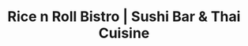 ---
layout: place
title: "Rice n Roll Bistro | Sushi Bar & Thai Cuisine"
permalink: /wisconsin/milwaukee/rice-n-roll-bistro-sushi-bar-thai-cuisine.html
stateAbbr: WI
stateName: Wisconsin
cityName: Milwaukee
seo:
  name: "Rice n Roll Bistro | Sushi Bar & Thai Cuisine"
  type: Restaurant
  links: https://ricenrollbistro.com/
description: "Rice n Roll Bistro | Sushi Bar & Thai Cuisine serves delicious sushi in Milwaukee, Wisconsin. Try fresh Japanese dishes for a great dining experience. "
place_id: ChIJMymoLucYBYgR4bhgS7lymG4
photos:
  - name: >-
      places/ChIJMymoLucYBYgR4bhgS7lymG4/photos/AeeoHcIJwsgyqhHiz3h4ToxWn7vTlGwb3RECVyVOaFIVoCg2hqRKld5fPbJD_Q6LeoqXEywreL8qLF-QKua5icLtqMmamlDiNE61YyEm5DC0UjZmur7bcnTHErh_8ZB4mwnu_-eHSIEoXsTjqx_bNV0jRkEGL8yZBMb0BAnnL3oq4icG4V9GQxV0u8ygrqwExz_GewvFV9SYT-83KIAq6Rg2ifGWO3ymu5QUx_M75R06A74sXXWJzcILpNdq0ZC5m0WXUjm2q8w2TtPpLQsJsmZ8tReD4cEOi6EFy6nhsg4BmaZ5nA
    widthPx: 1333
    heightPx: 1000
    authorAttributions:
      - displayName: Rice n Roll Bistro | Sushi Bar & Thai Cuisine
        uri: https://maps.google.com/maps/contrib/107073121376813337732
        photoUri: >-
          https://lh3.googleusercontent.com/a-/ALV-UjX_9mlLRm1OVsCjNNIOdieMMhgFCUz8Hs1iF1MFWKS0MAP-xKU=s100-p-k-no-mo
    flagContentUri: >-
      https://www.google.com/local/imagery/report/?cb_client=maps_api_places.places_api&image_key=!1e10!2sAF1QipOUMsVwCbx7VYINrTqxECThpaNpcgZDYA_ero5h&hl=en-US
    googleMapsUri: >-
      https://www.google.com/maps/place//data=!3m4!1e2!3m2!1sAF1QipOUMsVwCbx7VYINrTqxECThpaNpcgZDYA_ero5h!2e10!4m2!3m1!1s0x880518e72ea82933:0x6e9872b94b60b8e1
  - name: >-
      places/ChIJMymoLucYBYgR4bhgS7lymG4/photos/AeeoHcJmh7oHng15GACYUakgdqCVcTh6kbUWkEAgCbssk4_rbo1bEG0ZtmmZXSl4bZCrz2ZYlb6RtZJUp06kjZuVIrxlKJl05HQO_dq2cYx6aC3YqV07eZHdJmB8mtgSrHdrwVMK4EYVcTvZpPg7HD-fpDvtOV0QFNLlGcx22lNZEAR8G05tl0a7VfIiX_teVMi-XAsDEzsqmAFXj1rbySV1Ljx-5ujfHgCTXQa5HX7LOdDvocZv6fzCC7U6j7tbeXNqL89LDXn-dWp0YNkcdexybY7XINgQtk0RO4AExitKh00_yQ
    widthPx: 1800
    heightPx: 1800
    authorAttributions:
      - displayName: Rice n Roll Bistro | Sushi Bar & Thai Cuisine
        uri: https://maps.google.com/maps/contrib/107073121376813337732
        photoUri: >-
          https://lh3.googleusercontent.com/a-/ALV-UjX_9mlLRm1OVsCjNNIOdieMMhgFCUz8Hs1iF1MFWKS0MAP-xKU=s100-p-k-no-mo
    flagContentUri: >-
      https://www.google.com/local/imagery/report/?cb_client=maps_api_places.places_api&image_key=!1e10!2sAF1QipN6D49P_Gd2rfj7j3R_lmR7Big3yEirKLiczCnW&hl=en-US
    googleMapsUri: >-
      https://www.google.com/maps/place//data=!3m4!1e2!3m2!1sAF1QipN6D49P_Gd2rfj7j3R_lmR7Big3yEirKLiczCnW!2e10!4m2!3m1!1s0x880518e72ea82933:0x6e9872b94b60b8e1
  - name: >-
      places/ChIJMymoLucYBYgR4bhgS7lymG4/photos/AeeoHcKx85_KYzu1yucA4u4dJOyrBzYZWTK3pIGJ5n3rVw-UrGux57SbBUsoSqMWFZA0n_AT8r3DJcY2ZufurXLFIRYjGIz6L8HzzmL4ZvOhs-fVUIGOHKCv_nGia2kYcXtJs4D_kWGtcizir5_a01qpTYsIAxVO8yPcolLg1RN9ygWcs2lXekhkxSTO8kPv2oWGwPCasURod3Wzm7Op1kMLOLV2uGWywmpHl37UjpdTwyHYvWf-GFnD27b02A3frZiYkCNhIREzDZd13liBguKS1vt9yDmE31ijQe6nN-Ghp3Ln-EtGTeD4nYM2N-GGIuprrf0ZN0yvv_KcXHtub5zclXb8fF7xbGA-FE5ILbOUm2w-F2bDace8Da2CZMCG1k5CW8W6CxvNJzxC0IcqqqVMGfcAFcL1VhWj3EAhvO8Qem3Zub4
    widthPx: 4032
    heightPx: 3024
    authorAttributions:
      - displayName: Ngan Phan
        uri: https://maps.google.com/maps/contrib/111079290955927374649
        photoUri: >-
          https://lh3.googleusercontent.com/a-/ALV-UjVJVvFilocobnW9clfx1VPBIXx4ZNA5OfEsZttRfuD33ekw7XgQ3w=s100-p-k-no-mo
    flagContentUri: >-
      https://www.google.com/local/imagery/report/?cb_client=maps_api_places.places_api&image_key=!1e10!2sCIHM0ogKEICAgMDgmuPQ2AE&hl=en-US
    googleMapsUri: >-
      https://www.google.com/maps/place//data=!3m4!1e2!3m2!1sCIHM0ogKEICAgMDgmuPQ2AE!2e10!4m2!3m1!1s0x880518e72ea82933:0x6e9872b94b60b8e1
  - name: >-
      places/ChIJMymoLucYBYgR4bhgS7lymG4/photos/AeeoHcJHsCg1trR9W6izNihYPylJfIOB_CrxwOc4KltOysxwaDRuxZ9qVCk3sxaVOH8iXGQddlVN_UKjBejgmPSACHs9wjmJYW7ftcE3HqYOZXMJVnaNzPRFdExTls2uX1HZhlfftkjNxXUNop5WuxFaX09rs2zilAEWsUSbuI4LONwDjNq1Zp05Gp5UdvvDYk8aie8jNcobtDbII2fAH92x_7x45Nx-42KvPjYC7RLHUtzSjaKXaCDFfWT5FQ5zZbnsccEbOrywsOHAyTiHCWGQeGGhRJa1stKbFqhEZcyZMgQ1ig
    widthPx: 4032
    heightPx: 3024
    authorAttributions:
      - displayName: Rice n Roll Bistro | Sushi Bar & Thai Cuisine
        uri: https://maps.google.com/maps/contrib/107073121376813337732
        photoUri: >-
          https://lh3.googleusercontent.com/a-/ALV-UjX_9mlLRm1OVsCjNNIOdieMMhgFCUz8Hs1iF1MFWKS0MAP-xKU=s100-p-k-no-mo
    flagContentUri: >-
      https://www.google.com/local/imagery/report/?cb_client=maps_api_places.places_api&image_key=!1e10!2sAF1QipNrNtaa2zMqVQwDDBZmNyalVKSW-UUQox_iqYi6&hl=en-US
    googleMapsUri: >-
      https://www.google.com/maps/place//data=!3m4!1e2!3m2!1sAF1QipNrNtaa2zMqVQwDDBZmNyalVKSW-UUQox_iqYi6!2e10!4m2!3m1!1s0x880518e72ea82933:0x6e9872b94b60b8e1
  - name: >-
      places/ChIJMymoLucYBYgR4bhgS7lymG4/photos/AeeoHcIMXLr4cVD2uQy_7inqPloyQ-JKgzSXks_kpsx5nV_zMZgDz2qrGKFHc3Veb3sAWC6YZcDnl8lb_oGUefw1Cf9w5_jvflcyCCbil21OtS_MpOgKiOviefN3wIPHRHfh6XvXCpB_WIcth6MGvkhdh1p9uBH-Jl3j7gJH78rTK8IsRDie4FDN4dgjz5-KyAePSDUukxTscf_yOoJGaKSh8X13v2H3A3tnZ00c3Xa7-7824RUl-2jGkwxizuoY5RM3XFIp0lbAukrcRC6sKkEh3VONgdzOYZmK-q7IjFHf-3V9oA
    widthPx: 1478
    heightPx: 1108
    authorAttributions:
      - displayName: Rice n Roll Bistro | Sushi Bar & Thai Cuisine
        uri: https://maps.google.com/maps/contrib/107073121376813337732
        photoUri: >-
          https://lh3.googleusercontent.com/a-/ALV-UjX_9mlLRm1OVsCjNNIOdieMMhgFCUz8Hs1iF1MFWKS0MAP-xKU=s100-p-k-no-mo
    flagContentUri: >-
      https://www.google.com/local/imagery/report/?cb_client=maps_api_places.places_api&image_key=!1e10!2sAF1QipNhsa_osg3JnDRkDhGRGUvl4pLM7W3AUmkzHnHG&hl=en-US
    googleMapsUri: >-
      https://www.google.com/maps/place//data=!3m4!1e2!3m2!1sAF1QipNhsa_osg3JnDRkDhGRGUvl4pLM7W3AUmkzHnHG!2e10!4m2!3m1!1s0x880518e72ea82933:0x6e9872b94b60b8e1
  - name: >-
      places/ChIJMymoLucYBYgR4bhgS7lymG4/photos/AeeoHcIGMkFnEF7o3ZgMW--WIVQT77cZtru3wO1Qqh1jiaguzmLw8UaUpZU-DwJPNu4dwiIxLEeyzU8b5XFxpxWml9mCX6bGYOAote8me7BRMVE9zPbnMkesq3RBisq8wujC3cAqxUcCF4yvFq6JP-aIIavKniH7fllt6LGwmlohFGs2KOtvKGKujRP_tZV6pMJB3Y3nacu9cLIIAZQnxjyH-uZ_yrodJpTSJ8pfHYSOjoQQx-cAFRlqaG_t78q9VNNWrE22g2Pb2iZ6MUUfweOoeobeEpwaatjfVpc2v-cXRa_cNJ5cUrc8evpnH8y4m4EwtM43ff3Tna4e9ob6TCk_ao5v_S5EtZNhWGRemw7yIFAAHrcEDrcL2Du0SkIGJeIcSapRmW3lgyZcNfelMUKWcNbYPR4uUVMBY-04bRnyzpA5Cqr8
    widthPx: 3600
    heightPx: 4800
    authorAttributions:
      - displayName: Becky Ho
        uri: https://maps.google.com/maps/contrib/115955910351388490452
        photoUri: >-
          https://lh3.googleusercontent.com/a/ACg8ocLmt_sWTpVOlaqPAnmsRs4QSc97OtpTN-2gKklzpJGauKujYA=s100-p-k-no-mo
    flagContentUri: >-
      https://www.google.com/local/imagery/report/?cb_client=maps_api_places.places_api&image_key=!1e10!2sCIHM0ogKEICAgICfnYGf7gE&hl=en-US
    googleMapsUri: >-
      https://www.google.com/maps/place//data=!3m4!1e2!3m2!1sCIHM0ogKEICAgICfnYGf7gE!2e10!4m2!3m1!1s0x880518e72ea82933:0x6e9872b94b60b8e1
  - name: >-
      places/ChIJMymoLucYBYgR4bhgS7lymG4/photos/AeeoHcI57I_K3KNNFEaSgdcpxD5U6WrtThFwBPo81v-Unyje9mSG5h7iuTGqM_2GQfeFLaaVB6lE7W1Ngt2M06y01jhp4xDk78pg6WXn7F0agxZ-5FZ37ssmeS9h9PLiVG6AP9FP3ybqUcXQ7WzkY2qKR44UcCjrunjtSCL2HfS4m3lh4fwA-zlmHxO7XO1EVmnn089wC1lyIXpcyVoncfDsx5aRQNCzL66xldrC9FD4vrQQqGLb6J7By-tQasU-qiq8j2xuKAaKrWOuxNeF-QYFOR5PM-4mKbypWKWyyEKf5MWXOQ
    widthPx: 1478
    heightPx: 1110
    authorAttributions:
      - displayName: Rice n Roll Bistro | Sushi Bar & Thai Cuisine
        uri: https://maps.google.com/maps/contrib/107073121376813337732
        photoUri: >-
          https://lh3.googleusercontent.com/a-/ALV-UjX_9mlLRm1OVsCjNNIOdieMMhgFCUz8Hs1iF1MFWKS0MAP-xKU=s100-p-k-no-mo
    flagContentUri: >-
      https://www.google.com/local/imagery/report/?cb_client=maps_api_places.places_api&image_key=!1e10!2sAF1QipOhnqkleHoRH8hnE-qgrIoQDO5kLI6GDqVLZM2c&hl=en-US
    googleMapsUri: >-
      https://www.google.com/maps/place//data=!3m4!1e2!3m2!1sAF1QipOhnqkleHoRH8hnE-qgrIoQDO5kLI6GDqVLZM2c!2e10!4m2!3m1!1s0x880518e72ea82933:0x6e9872b94b60b8e1
  - name: >-
      places/ChIJMymoLucYBYgR4bhgS7lymG4/photos/AeeoHcIjsYiTvd8XXdpZEsprtulaMNrf-aoVNwPfXZaIM5RrV7Pu_KkBhY1jXGDrM9IyUZeRDnnroBDT5RWQQtSjAl-BGgZRjPS1hgrty80WI-mEiTeBphnjCPDECZ4dd4GVloQUAktBSue9lnfiG7sG2fWWIFK3vey2yUssRa6dmH3DhJXsSxWhGN6QC2HHJTvYtBM89eWXs0KW-F7PZpOsoLRC9INtZgcuITliKZ0ZtaiLoQDnZfuv6wP-4i56MheEDxofztpfg-xtx2IVlKLOip3bCzUj1s6jHkgNq2HBfQQcGg
    widthPx: 2500
    heightPx: 1667
    authorAttributions:
      - displayName: Rice n Roll Bistro | Sushi Bar & Thai Cuisine
        uri: https://maps.google.com/maps/contrib/107073121376813337732
        photoUri: >-
          https://lh3.googleusercontent.com/a-/ALV-UjX_9mlLRm1OVsCjNNIOdieMMhgFCUz8Hs1iF1MFWKS0MAP-xKU=s100-p-k-no-mo
    flagContentUri: >-
      https://www.google.com/local/imagery/report/?cb_client=maps_api_places.places_api&image_key=!1e10!2sAF1QipMzSdmqUye-Il_BAmt2qQbAYdrqBlI7Qy050m0l&hl=en-US
    googleMapsUri: >-
      https://www.google.com/maps/place//data=!3m4!1e2!3m2!1sAF1QipMzSdmqUye-Il_BAmt2qQbAYdrqBlI7Qy050m0l!2e10!4m2!3m1!1s0x880518e72ea82933:0x6e9872b94b60b8e1
  - name: >-
      places/ChIJMymoLucYBYgR4bhgS7lymG4/photos/AeeoHcK--5ZzI6RfqmkUim2nYGnCkw0_lsVZj7XffRLv8BPjzw1keAdDXIL3Zdxova81yKKTLKtLt8_pnYIDuE2O8ta7Xyk9Np5JKWJ2FVDN-gAgvYcBMnaEAREAdXT7NH7FAW_uP2-cRqpbWkWtbIlXXFyZjy2rXHNBoB2XAMwcBwO6HvbaKr7be_rfyg2fRIi31S_EJk9SxB-n8Qi0sEdTlynPr-FIQpXuYzdCh8DMIwbT7RB3AX3bUfWN6r_JPWThe9NZAhxIIQc8iL0iZFFe5Ren_UaYHPjX6lGpcnH3CE-7CA
    widthPx: 1478
    heightPx: 1108
    authorAttributions:
      - displayName: Rice n Roll Bistro | Sushi Bar & Thai Cuisine
        uri: https://maps.google.com/maps/contrib/107073121376813337732
        photoUri: >-
          https://lh3.googleusercontent.com/a-/ALV-UjX_9mlLRm1OVsCjNNIOdieMMhgFCUz8Hs1iF1MFWKS0MAP-xKU=s100-p-k-no-mo
    flagContentUri: >-
      https://www.google.com/local/imagery/report/?cb_client=maps_api_places.places_api&image_key=!1e10!2sAF1QipOMupIdgXlbo5wzdpLoF2vgie0NwdnSaIau783O&hl=en-US
    googleMapsUri: >-
      https://www.google.com/maps/place//data=!3m4!1e2!3m2!1sAF1QipOMupIdgXlbo5wzdpLoF2vgie0NwdnSaIau783O!2e10!4m2!3m1!1s0x880518e72ea82933:0x6e9872b94b60b8e1
  - name: >-
      places/ChIJMymoLucYBYgR4bhgS7lymG4/photos/AeeoHcLDTFQhuat3qFHliZpVGa8JWNUihAx6jKMv3CsLU1n_09r1wlvgZ1MWAhFbKtobVRFiPk8Px8WZFEo98D-SrbtkqQRGPHKDbLa_HcKwmgOM6DqvIVWz3LbBF_b3EXgg6fzK5TBZ_nsjhHm913jdNTcG0anwDu0JA05Yp8NrfqYGMAdOSvThPHTr5hED27XT-z99A5YZ9RSmWvVW5nh0S_c13NSqJ8W3vjeAReoqTl8023taenK0gjkBSr4yIM2GevXk-1-tKHMNCU2-usxUgEqmj498w89FkzeMdrmf7E9QisIqS0XZ8m68JR2DkfIMMwyQRpnpCVHhU-bqrCAGv8NQslx4zFnGpceKSdK7p-mOBI2yoQxHr0sJNYIqf1FTbSM4a5P5w8Nsmy1GsEnU3rHqTE1E7mFNoMeoLlLpHIjE3Q
    widthPx: 3000
    heightPx: 4000
    authorAttributions:
      - displayName: Denise Wamser
        uri: https://maps.google.com/maps/contrib/112640979655745419547
        photoUri: >-
          https://lh3.googleusercontent.com/a/ACg8ocJilEd2qRU6z6Q-alzH1Fq007UD39NKqCi-rESNUZiFRvNOlg=s100-p-k-no-mo
    flagContentUri: >-
      https://www.google.com/local/imagery/report/?cb_client=maps_api_places.places_api&image_key=!1e10!2sCIHM0ogKEICAgICPzrWqEw&hl=en-US
    googleMapsUri: >-
      https://www.google.com/maps/place//data=!3m4!1e2!3m2!1sCIHM0ogKEICAgICPzrWqEw!2e10!4m2!3m1!1s0x880518e72ea82933:0x6e9872b94b60b8e1
address: 1952 N Farwell Ave, Milwaukee, WI 53202, USA
street: 1952 N Farwell Ave
city: Milwaukee
state: WI
zip: '53202'
country: USA
neighborhood: Lower East Side
latitude: '43.056207'
longitude: '-87.889051'
accessibility_options:
  wheelchairAccessibleParking: false
  wheelchairAccessibleEntrance: true
  wheelchairAccessibleRestroom: true
  wheelchairAccessibleSeating: true
business_status: OPERATIONAL
name: Rice n Roll Bistro | Sushi Bar & Thai Cuisine
google_maps_links:
  directionsUri: >-
    https://www.google.com/maps/dir//''/data=!4m7!4m6!1m1!4e2!1m2!1m1!1s0x880518e72ea82933:0x6e9872b94b60b8e1!3e0
  placeUri: https://maps.google.com/?cid=7969245680791238881
  writeAReviewUri: >-
    https://www.google.com/maps/place//data=!4m3!3m2!1s0x880518e72ea82933:0x6e9872b94b60b8e1!12e1
  reviewsUri: >-
    https://www.google.com/maps/place//data=!4m4!3m3!1s0x880518e72ea82933:0x6e9872b94b60b8e1!9m1!1b1
  photosUri: >-
    https://www.google.com/maps/place//data=!4m3!3m2!1s0x880518e72ea82933:0x6e9872b94b60b8e1!10e5
primary_type: Sushi Restaurant
opening_hours:
  regular: null
  current: null
secondary_opening_hours:
  regular:
    weekdayDescriptions: null
    type: null
  current:
    weekdayDescriptions: null
    type: null
phone: (414) 220-9944
price_level: PRICE_LEVEL_MODERATE
price_range: $10 &ndash; $20
rating: '4.7'
rating_count: 821
website: https://ricenrollbistro.com/
reviews: null
parking_options: null
payment_options: null
allow_dogs: null
curbside_pickup: null
delivery: null
dine_in: null
good_for_children: null
good_for_groups: null
good_for_sports: null
live_music: null
menu_for_children: null
outdoor_seating: null
reservable: null
restroom: null
serves_beer: null
serves_breakfast: null
serves_brunch: null
serves_cocktails: null
serves_coffee: null
serves_dinner: null
serves_dessert: null
serves_lunch: null
serves_vegetarian_food: null
serves_wine: null
takeout: null
summary: null

---